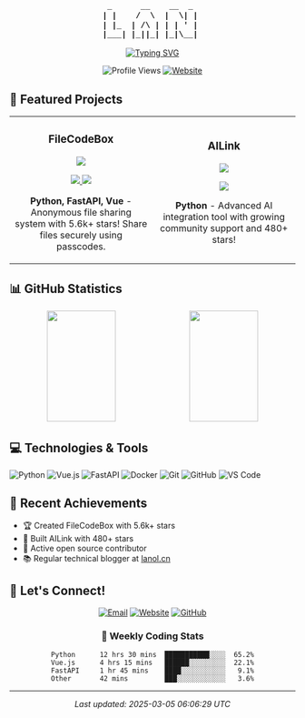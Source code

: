 <div align="center">
  
<!-- ASCII Art Logo with Enhanced Styling -->
<pre style="font-family: 'Courier New', Courier, monospace; font-weight: bold; font-size: 14px; line-height: 1.2">
 _      __    __  _  
| |    /  \  |  \| | 
| |_  | /\ | | | ' | 
|___| |_||_| |_|\__| 
</pre>

<!-- Typing SVG -->
[![Typing SVG](https://readme-typing-svg.demolab.com?font=Fira+Code&pause=1000&color=2F81F7&center=true&vCenter=true&random=false&width=435&lines=Full+Stack+Developer;Open+Source+Enthusiast;Creating+Innovative+Solutions)](https://git.io/typing-svg)

<!-- Profile Views Counter -->
![Profile Views](https://komarev.com/ghpvc/?username=vastsa&color=2F81F7&style=flat-square)
[![Website](https://img.shields.io/badge/Website-lanol.cn-2F81F7?style=flat-square)](https://www.lanol.cn)

</div>

## 🚀 Featured Projects

<table>
<tr>
<td width="50%">
<h3 align="center">FileCodeBox</h3>
<div align="center">
<a href="https://github.com/vastsa/FileCodeBox" target="_blank"><img src="https://github-readme-stats.vercel.app/api/pin/?username=vastsa&repo=FileCodeBox&theme=transparent&hide_border=true"></a>
<p>
<a href="https://github.com/vastsa/FileCodeBox" target="_blank">
<img src="https://img.shields.io/badge/-Source%20Code-2F81F7?style=for-the-badge&logo=github&logoColor=white">
</a>
<a href="https://fcb-docs.aiuo.net" target="_blank">
<img src="https://img.shields.io/badge/-Documentation-2F81F7?style=for-the-badge&logo=readthedocs&logoColor=white">
</a>
</p>
<p><strong>Python, FastAPI, Vue</strong> - Anonymous file sharing system with 5.6k+ stars! Share files securely using passcodes.</p>
</div>
</td>

<td width="50%">
<h3 align="center">AILink</h3>
<div align="center">
<a href="https://github.com/vastsa/AILink" target="_blank"><img src="https://github-readme-stats.vercel.app/api/pin/?username=vastsa&repo=AILink&theme=transparent&hide_border=true"></a>
<p>
<a href="https://github.com/vastsa/AILink" target="_blank">
<img src="https://img.shields.io/badge/-Source%20Code-2F81F7?style=for-the-badge&logo=github&logoColor=white">
</a>
</p>
<p><strong>Python</strong> - Advanced AI integration tool with growing community support and 480+ stars!</p>
</div>
</td>
</tr>
</table>

## 📊 GitHub Statistics

<div align="center">
  <img width="49%" height="195px" src="https://github-readme-stats.vercel.app/api?username=vastsa&show_icons=true&theme=transparent&hide_border=true" />
  <img width="49%" height="195px" src="https://github-readme-streak-stats.herokuapp.com/?user=vastsa&theme=transparent&hide_border=true" />
</div>

## 💻 Technologies & Tools

![Python](https://img.shields.io/badge/-Python-3776AB?style=flat-square&logo=python&logoColor=white)
![Vue.js](https://img.shields.io/badge/-Vue.js-4FC08D?style=flat-square&logo=vue.js&logoColor=white)
![FastAPI](https://img.shields.io/badge/-FastAPI-009688?style=flat-square&logo=fastapi&logoColor=white)
![Docker](https://img.shields.io/badge/-Docker-2496ED?style=flat-square&logo=docker&logoColor=white)
![Git](https://img.shields.io/badge/-Git-F05032?style=flat-square&logo=git&logoColor=white)
![GitHub](https://img.shields.io/badge/-GitHub-181717?style=flat-square&logo=github)
![VS Code](https://img.shields.io/badge/-VS%20Code-007ACC?style=flat-square&logo=visual-studio-code&logoColor=white)

## 🌟 Recent Achievements
- 🏆 Created FileCodeBox with 5.6k+ stars
- 🚀 Built AILink with 480+ stars
- 💼 Active open source contributor
- 📚 Regular technical blogger at [lanol.cn](https://www.lanol.cn)

## 🤝 Let's Connect!

<div align="center">
  
[![Email](https://img.shields.io/badge/-Email-D14836?style=for-the-badge&logo=gmail&logoColor=white)](mailto:xzu@live.com)
[![Website](https://img.shields.io/badge/-Website-2F81F7?style=for-the-badge&logo=web&logoColor=white)](https://www.lanol.cn)
[![GitHub](https://img.shields.io/badge/-GitHub-181717?style=for-the-badge&logo=github&logoColor=white)](https://github.com/vastsa)

</div>

<div align="center">

### 🎯 Weekly Coding Stats

<!--START_SECTION:waka-->
```text
Python      12 hrs 30 mins  ███████████░░░░  65.2%
Vue.js      4 hrs 15 mins   ██████░░░░░░░░░  22.1%
FastAPI     1 hr 45 mins    ████░░░░░░░░░░░   9.1%
Other       42 mins         ███░░░░░░░░░░░░   3.6%
```
<!--END_SECTION:waka-->

</div>

---

<div align="center">
<i>Last updated: 2025-03-05 06:06:29 UTC</i>
</div>
